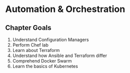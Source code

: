 # Automation & Orchestration

## Chapter Goals

1. Understand Configuration Managers
2. Perform Chef lab 
3. Learn about Terraform
4. Understand how Ansible and Terraform differ
5. Comprehend Docker Swarm
6. Learn the basics of Kubernetes
